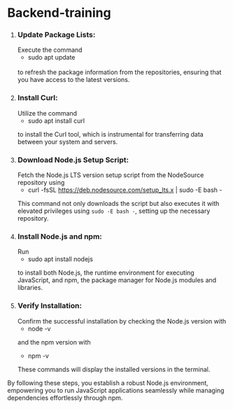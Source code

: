 # Backend-training

1. <h3>Update Package Lists:</h3>
   Execute the command 
   <br>

   - sudo apt update

   <br>
   to refresh the package information from the repositories, ensuring that you have access to the latest versions.

2. <h3>Install Curl:</h3>
   Utilize the command

   - sudo apt install curl  

   to install the Curl tool, which is instrumental for transferring data between your system and servers.

3. <h3>Download Node.js Setup Script:</h3>
   Fetch the Node.js LTS version setup script from the NodeSource repository using

   - curl -fsSL https://deb.nodesource.com/setup_lts.x | sudo -E bash -

   This command not only downloads the script but also executes it with elevated privileges using `sudo -E bash -`, setting up the necessary repository.

3. <h3>Install Node.js and npm:</h3>
   Run
    
   - sudo apt install nodejs

   to install both Node.js, the runtime environment for executing JavaScript, and npm, the package manager for Node.js modules and libraries.

5. <h3>Verify Installation:</h3>
   Confirm the successful installation by checking the Node.js version with 

   - node -v
    
    and the npm version with 
   - npm -v

   These commands will display the installed versions in the terminal.

By following these steps, you establish a robust Node.js environment, empowering you to run JavaScript applications seamlessly while managing dependencies effortlessly through npm.
